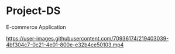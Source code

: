 # Project-DS
E-commerce Application



https://user-images.githubusercontent.com/70936174/219403039-4bf304c7-0c21-4e01-800e-e32b4ce50103.mp4

